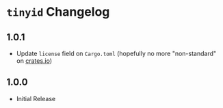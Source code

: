<!--
 Copyright (c) 2022 Tony Barbitta
 
 This Source Code Form is subject to the terms of the Mozilla Public
 License, v. 2.0. If a copy of the MPL was not distributed with this
 file, You can obtain one at http://mozilla.org/MPL/2.0/.
-->

# `tinyid` Changelog

## 1.0.1
- Update `license` field on `Cargo.toml` (hopefully no more "non-standard" on [crates.io](https://crates.io))

## 1.0.0
- Initial Release
